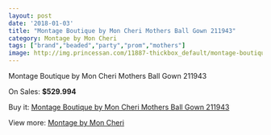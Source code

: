 ```yaml
---
layout: post
date: '2018-01-03'
title: "Montage Boutique by Mon Cheri Mothers Ball Gown 211943"
category: Montage by Mon Cheri
tags: ["brand","beaded","party","prom","mothers"]
image: http://img.princessan.com/11887-thickbox_default/montage-boutique-by-mon-cheri-mothers-ball-gown-211943.jpg
---
```

Montage Boutique by Mon Cheri Mothers Ball Gown 211943

On Sales: **$529.994**
<a href="https://www.princessan.com/en/montage-by-mon-cheri/5562-montage-boutique-by-mon-cheri-mothers-ball-gown-211943.html"><amp-img layout="responsive" width="600" height="600" src="//img.princessan.com/11887-thickbox_default/montage-boutique-by-mon-cheri-mothers-ball-gown-211943.jpg" alt="Montage Boutique by Mon Cheri Mothers Ball Gown 211943 0" /></a>
<a href="https://www.princessan.com/en/montage-by-mon-cheri/5562-montage-boutique-by-mon-cheri-mothers-ball-gown-211943.html"><amp-img layout="responsive" width="600" height="600" src="//img.princessan.com/11888-thickbox_default/montage-boutique-by-mon-cheri-mothers-ball-gown-211943.jpg" alt="Montage Boutique by Mon Cheri Mothers Ball Gown 211943 1" /></a>

Buy it: [Montage Boutique by Mon Cheri Mothers Ball Gown 211943](https://www.princessan.com/en/montage-by-mon-cheri/5562-montage-boutique-by-mon-cheri-mothers-ball-gown-211943.html "Montage Boutique by Mon Cheri Mothers Ball Gown 211943")

View more: [Montage by Mon Cheri](https://www.princessan.com/en/45-montage-by-mon-cheri "Montage by Mon Cheri")